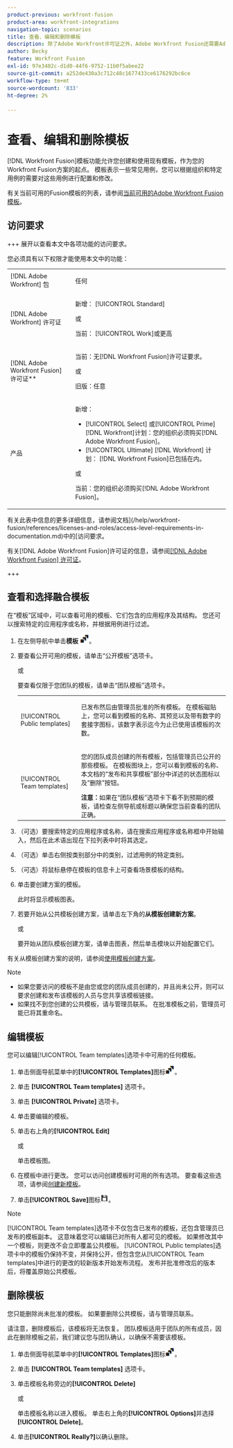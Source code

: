 ```yaml
---
product-previous: workfront-fusion
product-area: workfront-integrations
navigation-topic: scenarios
title: 查看、编辑和删除模板
description: 除了Adobe Workfront许可证之外，Adobe Workfront Fusion还需要Adobe Workfront Fusion许可证。
author: Becky
feature: Workfront Fusion
exl-id: 97e3402c-d1d0-44f6-9752-11b0f5abee22
source-git-commit: a252de430a3c712c48c1677433ce6176292bc6ce
workflow-type: tm+mt
source-wordcount: '833'
ht-degree: 2%

---
```


# 查看、编辑和删除模板

[!DNL Workfront Fusion]模板功能允许您创建和使用现有模板，作为您的Workfront Fusion方案的起点。 模板表示一些常见用例，您可以根据组织和特定用例的需要对这些用例进行配置和修改。

有关当前可用的Fusion模板的列表，请参阅[当前可用的Adobe Workfront Fusion模板](/help/workfront-fusion/create-and-manage-templates/currently-available-fusion-templates.md)。

## 访问要求

+++ 展开以查看本文中各项功能的访问要求。

您必须具有以下权限才能使用本文中的功能：

<table style="table-layout:auto">
 <col> 
 <col> 
 <tbody> 
  <tr> 
   <td role="rowheader">[!DNL Adobe Workfront] 包</td> 
   <td> <p>任何</p> </td> 
  </tr> 
  <tr data-mc-conditions=""> 
   <td role="rowheader">[!DNL Adobe Workfront] 许可证</td> 
   <td> <p>新增： [!UICONTROL Standard]</p><p>或</p><p>当前： [!UICONTROL Work]或更高</p> </td> 
  </tr> 
  <tr> 
   <td role="rowheader">[!DNL Adobe Workfront Fusion] 许可证**</td> 
   <td>
   <p>当前：无[!DNL Workfront Fusion]许可证要求。</p>
   <p>或</p>
   <p>旧版：任意 </p>
   </td> 
  </tr> 
  <tr> 
   <td role="rowheader">产品</td> 
   <td>
   <p>新增：</p> <ul><li>[!UICONTROL Select] 或[!UICONTROL Prime] [!DNL Workfront]计划：您的组织必须购买[!DNL Adobe Workfront Fusion]。</li><li>[!UICONTROL Ultimate] [!DNL Workfront] 计划： [!DNL Workfront Fusion]已包括在内。</li></ul>
   <p>或</p>
   <p>当前：您的组织必须购买[!DNL Adobe Workfront Fusion]。</p>
   </td> 
  </tr>
 </tbody> 
</table>

有关此表中信息的更多详细信息，请参阅文档](/help/workfront-fusion/references/licenses-and-roles/access-level-requirements-in-documentation.md)中的[访问要求。

有关[!DNL Adobe Workfront Fusion]许可证的信息，请参阅[[!DNL Adobe Workfront Fusion] 许可证](/help/workfront-fusion/set-up-and-manage-workfront-fusion/licensing-operations-overview/license-automation-vs-integration.md)。

+++

## 查看和选择融合模板

在“模板”区域中，可以查看可用的模板、它们包含的应用程序及其结构。 您还可以搜索特定的应用程序或名称，并根据用例进行过滤。

1. 在左侧导航中单击&#x200B;**模板** ![模板图标](assets/templates-icon.png)。
1. 要查看公开可用的模板，请单击“公开模板”选项卡。

   或

   要查看仅限于您团队的模板，请单击“团队模板”选项卡。



   <table style="table-layout:auto"> 
    <col> 
    <col> 
    <tbody> 
     <tr> 
      <td role="rowheader">[!UICONTROL Public templates]</td> 
      <td> <p> 已发布然后由管理员批准的所有模板。 在模板磁贴上，您可以看到模板的名称、其预览以及带有数字的套接字图标，该数字表示迄今为止已使用该模板的次数。</p> </td> 
     </tr> 
     <tr> 
      <td role="rowheader">[!UICONTROL Team templates]</td> 
      <td> <p>您的团队成员创建的所有模板，包括管理员已公开的那些模板。 在模板图块上，您可以看到模板的名称、本文档的“发布和共享模板”部分中详述的状态图标以及“删除”按钮。</p> <b>注意：</b>如果在“团队模板”选项卡下看不到预期的模板，请检查左侧导航或标题以确保您当前查看的团队正确。</td> 
     </tr> 
    </tbody> 
   </table>
1. （可选）要搜索特定的应用程序或名称，请在搜索应用程序或名称框中开始输入，然后在此术语出现在下拉列表中时将其选定。
1. （可选）单击右侧按类别部分中的类别，过滤用例的特定类别。
1. （可选）将鼠标悬停在模板的信息卡上可查看场景模板的结构。
1. 单击要创建方案的模板。

   此时将显示模板图表。

1. 若要开始从公共模板创建方案，请单击左下角的&#x200B;**从模板创建新方案**。

   或


   要开始从团队模板创建方案，请单击图表，然后单击模块以开始配置它们。

有关从模板创建方案的说明，请参阅[使用模板创建方案](/help/workfront-fusion/create-and-manage-templates/create-scenarios-with-fusion-templates.md)。



>[!NOTE]
>
>* 如果您要访问的模板不是由您或您的团队成员创建的，并且尚未公开，则可以要求创建和发布该模板的人员与您共享该模板链接。
>* 如果找不到您创建的公共模板，请与管理员联系。 在批准模板之前，管理员可能已将其重命名。

## 编辑模板

您可以编辑[!UICONTROL Team templates]选项卡中可用的任何模板。

1. 单击侧面导航菜单中的&#x200B;**[!UICONTROL Templates]**&#x200B;图标![](assets/templates-icon.png)。
1. 单击 **[!UICONTROL Team templates]** 选项卡。
1. 单击 **[!UICONTROL Private]** 选项卡。
1. 单击要编辑的模板。
1. 单击右上角的&#x200B;**[!UICONTROL Edit]**

   或

   单击模板图。

1. 在模板中进行更改。 您可以访问创建模板时可用的所有选项。 要查看这些选项，请参阅[创建新模板](/help/workfront-fusion/create-and-manage-templates/create-new-fusion-templates.md)。
1. 单击&#x200B;**[!UICONTROL Save]**&#x200B;图标![](assets/save-icon.png)。

>[!NOTE]
>
>[!UICONTROL Team templates]选项卡不仅包含已发布的模板，还包含管理员已发布的模板副本。 这意味着您可以编辑已对所有人都可见的模板。 如果修改其中一个模板，则更改不会立即覆盖公共模板。 [!UICONTROL Public templates]选项卡中的模板仍保持不变，并保持公开，但包含您从[!UICONTROL Team templates]中进行的更改的较新版本开始发布流程。 发布并批准修改后的版本后，将覆盖原始公共模板。

## 删除模板

您只能删除尚未批准的模板。 如果要删除公共模板，请与管理员联系。

请注意，删除模板后，该模板将无法恢复。 团队模板适用于团队的所有成员，因此在删除模板之前，我们建议您与团队确认，以确保不需要该模板。

1. 单击侧面导航菜单中的&#x200B;**[!UICONTROL Templates]**&#x200B;图标![](assets/templates-icon.png)。
1. 单击 **[!UICONTROL Team templates]** 选项卡。
1. 单击模板名称旁边的&#x200B;**[!UICONTROL Delete]**

   或

   单击模板名称以进入模板。 单击右上角的&#x200B;**[!UICONTROL Options]**&#x200B;并选择&#x200B;**[!UICONTROL Delete]**。

1. 单击&#x200B;**[!UICONTROL Really?]**&#x200B;以确认删除。
